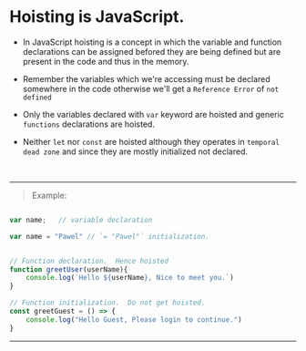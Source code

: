 # Hoisting is JavaScript.

- In JavaScript hoisting is a concept in which the variable and function declarations can be assigned befored they are being defined but are present in the code and thus in the memory.

- Remember the variables which we're accessing must be declared somewhere in the code otherwise we'll get a `Reference Error` of `not defined`

- Only the variables declared with `var` keyword are hoisted and generic `functions` declarations are hoisted.

- Neither `let` nor `const` are hoisted although they operates in `temporal dead zone` and since they are mostly initialized not declared.

<br>

---

> Example:
```javascript

var name;   // variable declaration

var name = "Pawel" // `= "Pawel"` initialization.


// Function declaration.  Hence hoisted
function greetUser(userName){
    console.log(`Hello ${userName}, Nice to meet you.`)
}

// Function initialization.  Do not get hoisted.
const greetGuest = () => {
    console.log("Hello Guest, Please login to continue.")
}

```
---